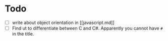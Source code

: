 # Todo

- [ ] write about object orientation in [[javascript.md]]
- [ ] Find ut to differentiate between C and C#. Apparently you cannot have `#` in the title.
